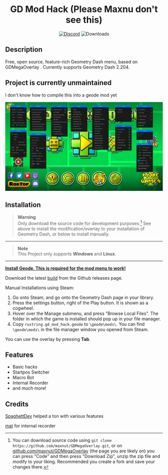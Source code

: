<div align="center">

# GD Mod Hack (Please Maxnu don't see this)
[![Discord](https://img.shields.io/discord/1035900688737255425?label=discord&logo=discord)](https://discord.gg/nbDjEg7SSU)
![Downloads](https://img.shields.io/github/downloads/maxnut/GDMegaOverlay/total)
</div>

## Description

Free, open source, feature-rich Geometry Dash menu, based on GDMegaOverlay . Currently supports Geometry Dash 2.204.

## Project is currently unmaintained 

I don't know how to compile this into a geode mod yet

![Menu screen](/img/screen.jpg)

## Installation

> **Warning** <br>
> Only download the source code for development purposes.[^1] See above to install the modification/overlay to your installation of Geometry Dash, or below to install manually.
---
> **Note** <br>
> This Project only supports **Windows** and **Linux**.
---
[**Install Geode. This is required for the mod menu to work!**](https://geode-sdk.org/install/)

Download the latest [build](https://github.com/maxnut/GDMegaOverlay/releases/latest) from the Github releases page. <br>

Manual Installations using Steam:
1. Go onto Steam, and go onto the Geometry Dash page in your library.
2. Press the settings button, right of the Play button. It is shown as a cogwheel.
3. Hover over the Manage submenu, and press "Browse Local Files". The folder in which the game is installed should pop up in your file manager.
4. Copy `rustring.gd_mod_hack.geode` to `\geode\mods\`. You can find `\geode\mods\` in the file manager window you opened from Steam.

You can use the overlay by pressing **Tab**.

## Features

* Basic hacks
* Startpos Switcher
* Macro Bot
* Internal Recorder
* and much more!

## Credits

[SpaghettDev](https://github.com/SpaghettDev) helped a ton with various features

[mat](https://github.com/matcool) for internal recorder

[^1]: You can download source code using ``git clone https://github.com/maxnut/GDMegaOverlay.git``, or on [github.com/maxnut/GDMegaOverlay](https://github.com/maxnut/GDMegaOverlay) (the page you are likely on) you can press "Code" and then press "Download Zip", unzip the zip file and modify to your liking. Recommended you create a fork and save your changes there.
